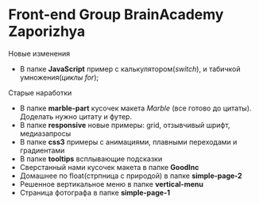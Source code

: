 # Front-end Group BrainAcademy Zaporizhya

Новые изменения
  * В папке **JavaScript** пример с калькулятором(*switch*), и табичкой умножения(*циклы for*);

Старые наработки
  * В папке **marble-part** кусочек макета *Marble* (все готово до цитаты). Доделать нужно цитату и футер.
  * В папке **responsive** новые примеры: grid, отзывчивый шрифт, медиазапросы
  * В папке **css3** примеры с анимациями, плавными переходами и градиентами
  * В папке **tooltips** всплывающие подсказки
  * Сверстанный нами кусочек макета в папке **GoodInc**
  * Домашнее по float(стрпница с природой) в папке **simple-page-2**
  * Решенное вертикальное меню в папке **vertical-menu**
  * Страница фотографа в папке **simple-page-1**